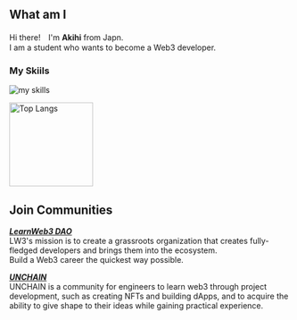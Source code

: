 ## What am I
Hi there!　I'm **Akihi** from Japn.  
I am a student who wants to become a Web3 developer.

### My Skiils
<img alt="my skills" src="https://skillicons.dev/icons?theme=light&perline=8&i=html,css,js,ts,nodejs,react,nextjs,tailwind,solidity,rust,vscode,docker,github,mastodon" />

<p align="left">
    <img alt="Top Langs" height="150px" src="https://github-readme-stats.vercel.app/api/top-langs/?username=akihi-sumi&layout=compact&show_icons=true" />
</p>

## Join Communities
[**_LearnWeb3 DAO_**](https://learnweb3.io/)  
LW3's mission is to create a grassroots organization that creates fully-fledged developers and brings them into the ecosystem.  
Build a Web3 career the quickest way possible.

[**_UNCHAIN_**](https://www.unchain.tech/)  
UNCHAIN is a community for engineers to learn web3 through project development, such as creating NFTs and building dApps, and to acquire the ability to give shape to their ideas while gaining practical experience.